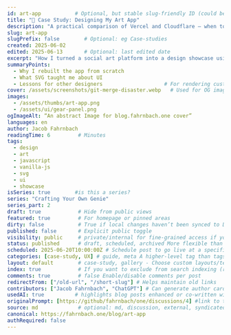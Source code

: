 ```yaml
---
id: art-app           # Optional, but stable slug-friendly ID (could be UUID if autogenerated)
title: "🎨 Case Study: Designing My Art App"
description: "A practical comparison of Vercel and Cloudflare — when to use which, and how they fit into your modern web stack."
slug: art-app
slugPrefix: false        # Optional: eg Case-studies
created: 2025-06-02
edited: 2025-06-13       # Optional: last edited date
excerpt: "How I turned a social art platform into a design showcase using custom SVG elements, AI-assisted visuals, and hand-tuned HTML/CSS to explore futuristic UI design."
summaryPoints:
  - Why I rebuilt the app from scratch
  - What SVG taught me about UI
  - Lessons for other designers                    # For rendering custom post previews or social snippets dynamically.
cover: /assets/screenshots/git-merge-disaster.webp   # Used for OG image preview
images:
  - /assets/thumbs/art-app.png
  - /assets/ui/gear-panel.png
ogImageAlt: “An abstract Image for blog.fahrnbach.one cover”
languages: en
author: Jacob Fahrnbach
readingTime: 6         # Minutes
tags:
  - design
  - art
  - javascript
  - vanilla-js
  - svg
  - ui
  - showcase
isSeries: true        #is this a series?
series: "Crafting Your Own Genie"
series_part: 2
draft: true            # Hide from public views
featured: true         # For homepage or pinned areas
dirty: false           # True if local changes haven’t been synced to DB
published: false       # Explicit public toggle
visibility: public     # private/internal for fine-grained access if you build user roles in the future.
status: published      # draft, scheduled, archived More flexible than just a boolean
scheduled: 2025-06-20T10:00:00Z # Schedule post to go live at a specific time
categories: [case-study, UX] # guide, meta A higher-level tag than tags
layout: default        # case-study, gallery - Choose custom layouts/templates dynamically
index: true            # If you want to exclude from search indexing (robots meta tag)
comments: true         # false Enable/disable comments per post
redirectFrom: ["/old-url", "/short-slug"] # Helps maintain old links
contributors: ["Jacob Fahrnbach", "ChatGPT"] # Can generate author cards or credits dynamically
usedAI: true          # highlights blog posts enhanced or co-written with GPT
originalPrompt: [https://github/fahrnbach/one/discussions/4] #link to the origin / prompt for the post
source: md             # optional: md, discussion, external, syndicated etc. track where the post came from.
canonical: https://fahrnbach.one/blog/art-app
authRequired: false
---
```


